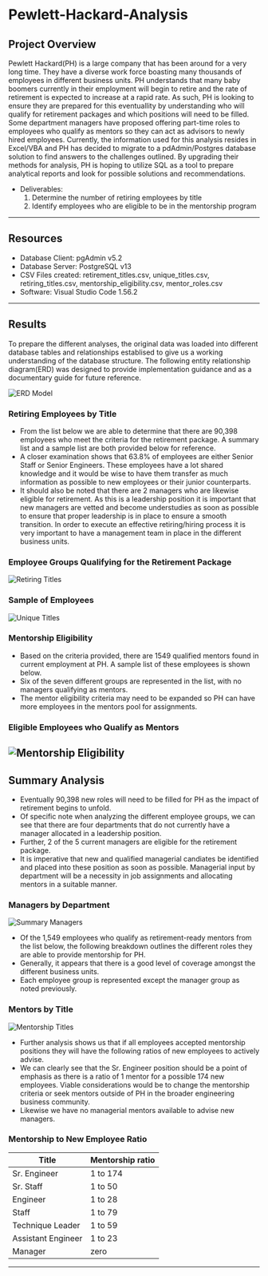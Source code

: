 # Pewlett-Hackard-Analysis


## Project Overview
Pewlett Hackard(PH) is a large company that has been around for a very long time. They have a diverse work force boasting many thousands of employees in different business units. PH understands that many baby boomers currently in their employment will begin to retire and the rate of retirement is expected to increase at a rapid rate. As such, PH is looking to ensure they are prepared for this eventuallity by understanding who will qualify for retirement packages and which positions will need to be filled. Some department managers have proposed offering part-time roles to employees who qualify as mentors so they can act as advisors to newly hired employees. Currently, the information used for this analysis resides in Excel/VBA and PH has decided to migrate to a pdAdmin/Postgres database solution to find answers to the challenges outlined. By upgrading their methods for analysis, PH is hoping to utilize SQL as a tool to prepare analytical reports and look for possible solutions and recommendations.

- Deliverables:
  1. Determine the number of retiring employees by title
  2. Identify employees who are eligible to be in the mentorship program
---------------------------

## Resources
- Database Client: pgAdmin v5.2
- Database Server: PostgreSQL v13
- CSV Files created: retirement_titles.csv, unique_titles.csv, retiring_titles.csv, mentorship_eligibility.csv, mentor_roles.csv
- Software: Visual Studio Code 1.56.2
---------------------------

## Results

To prepare the different analyses, the original data was loaded into different database tables and relationships establised to give us a working understanding of the database structure. The following entity relationship diagram(ERD) was designed to provide implementation guidance and as a documentary guide for future reference.

![ERD Model](images/EmployeeDB_ERD.png)

### Retiring Employees by Title

- From the list below we are able to determine that there are 90,398 employees who meet the criteria for the retirement package. A summary list and a sample list are both provided below for reference.
- A closer examination shows that 63.8% of employees are either Senior Staff or Senior Engineers. These employees have a lot shared knowledge and it would be wise to have them transfer as much information as possible to new employees or their junior counterparts.
- It should also be noted that there are 2 managers who are likewise eligible for retirement. As this is a leadership position it is important that new managers are vetted and become understudies as soon as possible to ensure that proper leadership is in place to ensure a smooth transition. In order to execute an effective retiring/hiring process it is very important to have a management team in place in the different business units.

### Employee Groups Qualifying for the Retirement Package

![Retiring Titles](images/Retiring_Titles.png)

### Sample of Employees

![Unique Titles](images/Unique_Titles.png)

### Mentorship Eligibility

- Based on the criteria provided, there are 1549 qualified mentors found in current employment at PH. A sample list of these employees is shown below.
- Six of the seven different groups are represented in the list, with no managers qualifying as mentors.
- The mentor eligibility criteria may need to be expanded so PH can have more employees in the mentors pool for assignments.

### Eligible Employees who Qualify as Mentors

![Mentorship Eligibility](images/Mentorship_Eligibility.png)
---------------------------

## Summary Analysis

- Eventually 90,398 new roles will need to be filled for PH as the impact of retirement begins to unfold.
- Of specific note when analyzing the different employee groups, we can see that there are four departments that do not currently have a manager allocated in a leadership position.
- Further, 2 of the 5 current managers are eligible for the retirement package.
- It is imperative that new and qualified managerial candiates be identified and placed into these position as soon as possible. Managerial input by department will be a necessity in job assignments and allocating mentors in a suitable manner.

### Managers by Department

![Summary Managers](images/Summary_Managers.png)

- Of the 1,549 employees who qualify as retirement-ready mentors from the list below, the following breakdown outlines the different roles they are able to provide mentorship for PH.
- Generally, it appears that there is a good level of coverage amongst the different business units.
- Each employee group is represented except the manager group as noted previously.


### Mentors by Title

![Mentorship Titles](images/Mentorship_Titles.png)

- Further analysis shows us that if all employees accepted mentorship positions they will have the following ratios of new employees to actively advise.
- We can clearly see that the Sr. Engineer position should be a point of emphasis as there is a ratio of 1 mentor for a possible 174 new employees. Viable considerations would be to change the mentorship criteria or seek mentors outside of PH in the broader engineering business community.
- Likewise we have no managerial mentors available to advise new managers.

### Mentorship to New Employee Ratio

Title               | Mentorship ratio  |
--------------------|--------------------
 Sr. Engineer       | 1 to 174          |
 Sr. Staff          | 1 to 50           |
 Engineer           | 1 to 28           |
 Staff              | 1 to 79           |
 Technique Leader   | 1 to 59           |
 Assistant Engineer | 1 to 23           |
 Manager            | zero              |
 ----------------------------------------